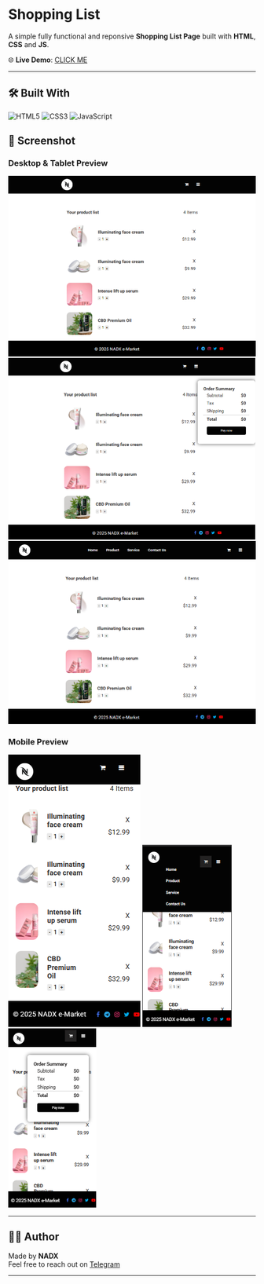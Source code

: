 
#  Shopping List 

A simple fully functional and reponsive **Shopping List Page** built with **HTML**, **CSS** and **JS**.

🌐 **Live Demo**: [CLICK ME](https://nadxweb.netlify.app/shopping-list/)

---

## 🛠️ Built With
![HTML5](https://img.shields.io/badge/-HTML5-E34F26?style=flat-square&logo=html5&logoColor=white)
![CSS3](https://img.shields.io/badge/-CSS3-1572B6?style=flat-square&logo=css3)
![JavaScript](https://img.shields.io/badge/JavaScript-F7DF1E?style=for-the-badge&logo=javascript&logoColor=black)

## 📸 Screenshot

### Desktop & Tablet Preview
![Shopping List Desktop Preview](images/desktop-preview.png)
![Shopping List Desktop Preview](images/desktop-preview2.png)
![Shopping List Desktop Preview](images/desktop-preview3.png)

### Mobile Preview
![Shopping List Mobile Preview](images/mobile-preview.png)
![Shopping List Mobile Preview](images/mobile-preview1.png)
![Shopping List Mobile Preview](images/mobile-preview2.png)

---

## 👨‍💻 Author

Made  by **NADX**  
Feel free to reach out on [Telegram](https://t.me/nisimp)

---
